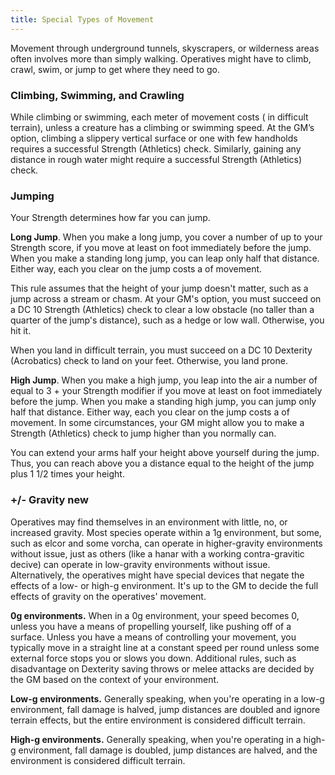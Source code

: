 ```yaml
---
title: Special Types of Movement
---
```

Movement through underground tunnels, skyscrapers, or wilderness areas often involves more than simply walking. Operatives
might have to climb, crawl, swim, or jump to get where they need to go.

### Climbing, Swimming, and Crawling
While climbing or swimming, each meter of movement costs <me-distance length="1" override="extra {metric}" />
(<me-distance length="2" override="extra {metric}" /> in difficult terrain), unless a creature has a climbing or swimming speed.
At the GM’s option, climbing a slippery vertical surface or one with few handholds requires a successful Strength (Athletics)
check. Similarly, gaining any distance in rough water might require a successful Strength (Athletics) check.

### Jumping
Your Strength determines how far you can jump.

__Long Jump__. When you make a long jump, you cover a number of <me-distance length="0" /> up to your Strength score<me-distance length="0" text-if="metric" override=" divided by three (rounded up)" />,
if you move at least <me-distance length="10" /> on foot immediately before the jump. When you make a standing long jump, you can leap only half that distance.
Either way, each <me-distance length="0" adj /> you clear on the jump costs a <me-distance length="0" adj /> of movement.

This rule assumes that the height of your jump doesn't matter, such as a jump across a stream or chasm. At your GM's option,
you must succeed on a DC 10 Strength (Athletics) check to clear a low obstacle (no taller than a quarter of the jump's distance),
such as a hedge or low wall. Otherwise, you hit it.

When you land in difficult terrain, you must succeed on a DC 10 Dexterity (Acrobatics) check to land on your feet. Otherwise, you land prone.

__High Jump__. When you make a high jump, you leap into the air a number of <me-distance length="0" /> equal to 3 + your Strength
modifier<me-distance text-if="metric" length="0" override=" divided by three (rounded up)" /> if you move at least <me-distance length="10" />
on foot immediately before the jump. When you make a standing high jump, you can
jump only half that distance. Either way, each <me-distance length="0" adj /> you clear on the jump costs a <me-distance length="0" adj /> of movement. In some circumstances,
your GM might allow you to make a Strength (Athletics) check to jump higher than you normally can.

You can extend your arms half your height above yourself during the jump. Thus, you can reach above you a distance equal
to the height of the jump plus 1 1/2 times your height.

### +/- Gravity <v-chip color="info" small>new</v-chip>
Operatives may find themselves in an environment with little, no, or increased gravity. Most species operate within a
1g environment, but some, such as elcor and some vorcha, can operate in higher-gravity environments without issue,
just as others (like a hanar with a working contra-gravitic decive) can operate in low-gravity environments without issue.
Alternatively, the operatives might have special devices that negate the effects of a low- or high-g environment. It's
up to the GM to decide the full effects of gravity on the operatives' movement.

__0g environments.__ When in a 0g environment, your speed becomes 0, unless you have a means of propelling yourself, like pushing
off of a surface. Unless you have a means of controlling your movement, you typically move in a straight line at a constant speed per round
unless some external force stops you or slows you down. Additional rules, such as disadvantage on Dexterity saving
throws or melee attacks are decided by the GM based on the context of your environment.

__Low-g environments.__ Generally speaking, when you're operating in a low-g environment, fall damage is halved, jump distances
are doubled and ignore terrain effects, but the entire environment is considered difficult terrain.

__High-g environments.__ Generally speaking, when you're operating in a high-g environment, fall damage is doubled, jump distances
are halved, and the environment is considered difficult terrain.

<me-source-reference pages="84-85"></me-source-reference>
